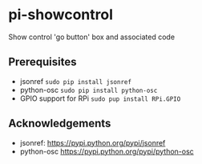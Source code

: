 # pi-showcontrol
Show control 'go button' box and associated code

## Prerequisites
* jsonref `sudo pip install jsonref`
* python-osc `sudo pip install python-osc`
* GPIO support for RPi `sudo pup install RPi.GPIO`

## Acknowledgements
* jsonref: https://pypi.python.org/pypi/jsonref
* python-osc https://pypi.python.org/pypi/python-osc

